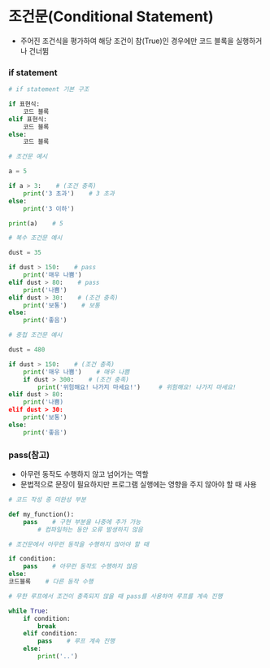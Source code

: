 # 조건문(Conditional Statement)

- 주어진 조건식을 평가하여 해당 조건이 참(True)인 경우에만 코드 블록을 실행하거나 건너뜀
    
### if statement

```python
# if statement 기본 구조

if 표현식:
    코드 블록
elif 표현식:
    코드 블록
else:
    코드 블록
```

```python
# 조건문 예시

a = 5

if a > 3:    # (조건 충족)
    print('3 초과')    # 3 초과
else:
    print('3 이하')

print(a)    # 5
```

```python
# 복수 조건문 예시

dust = 35

if dust > 150:    # pass
    print('매우 나쁨')
elif dust > 80:    # pass
    print('나쁨')
elif dust > 30:    # (조건 충족)
    print('보통')    # 보통
else:
    print('좋음')
```

```python
# 중첩 조건문 예시

dust = 480

if dust > 150:    # (조건 충족)
    print('매우 나쁨')    # 매우 나쁨
    if dust > 300:    # (조건 충족)
        print('위험해요! 나가지 마세요!')     # 위험해요! 나가지 마세요!
elif dust > 80:
    print('나쁨)
elif dust > 30:
    print('보통')
else:
    print('좋음')
```

### pass(참고)

- 아무런 동작도 수행하지 않고 넘어가는 역할
- 문법적으로 문장이 필요하지만 프로그램 실행에는 영향을 주지 않아야 할 때 사용

```python
# 코드 작성 중 미완성 부분

def my_function():
    pass    # 구현 부분을 나중에 추가 가능
        # 컴파일하는 동안 오류 발생하지 않음
```

```python
# 조건문에서 아무런 동작을 수행하지 않아야 할 때

if condition:
    pass    # 아무런 동작도 수행하지 않음
else: 
코드블록    # 다른 동작 수행
```

```python
# 무한 루프에서 조건이 충족되지 않을 때 pass를 사용하여 루프를 계속 진행

while True:
    if condition:
        break
    elif condition:
        pass    # 루프 계속 진행
    else:
        print('..')
```
